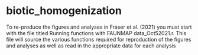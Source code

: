 # biotic_homogenization

To re-produce the figures and analyses in Fraser et al. (2021) you must start with the file titled Running functions with FAUNMAP data_Oct52021.r. This file will source the various functions required for reproduction of the figures and analyses as well as read in the appropriate data for each analysis
